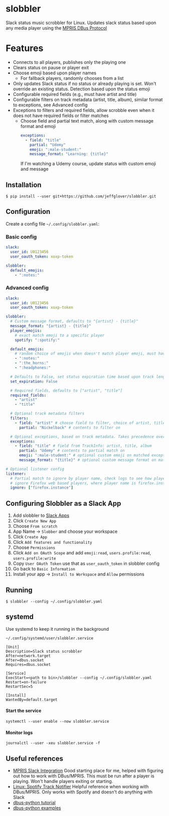 # slobbler

Slack status music scrobbler for Linux. Updates slack status based upon any media player using the [MPRIS DBus Protocol](https://specifications.freedesktop.org/mpris-spec/latest/)

# Features

- Connects to all players, publishes only the playing one
- Clears status on pause or player exit
- Choose emoji based upon player names
  - For fallback players, randomly chooses from a list
- Only updates Slack status if no status or already playing is set. Won't override an existing status. Detection based upon the status emoji
- Configurable required fields (e.g., must have artist and title)
- Configurable filters on track metadata (artist, title, album), similar format to exceptions, see Advanced config
- Exceptions to filters and required fields, allow scrobble even when it does not have required fields or filter matches
  - Choose field and partial text match, along with custom message format and emoji
    ```yaml
    exceptions:
      - field: "title"
        partial: "Udemy"
        emoji: ":male-student:"
        message_format: "Learning: {title}"
    ```
    If I'm watching a Udemy course, update status with custom emoji and message

## Installation

`$ pip install --user git+https://github.com/jeffglover/slobbler.git`

## Configuration

Create a config file `~/.config/slobbler.yaml`:

### Basic config

```yaml
slack:
  user_id: U0123456
  user_oauth_token: xoxp-token

slobbler:
  default_emojis:
    - ":notes:"
```

### Advanced config

```yaml
slack:
  user_id: U0123456
  user_oauth_token: xoxp-token

slobbler:
  # Custom message format, defaults to "{artist} - {title}"
  message_format: "{artist} - {title}"
  player_emojis:
    # exact match emoji to a specific player
    spotify: ":spotify:"

  default_emojis:
    # random choice of emojis when doesn't match player emoji, must have at least one
    - ":notes:"
    - ":the_horns:"
    - ":headphones:"

  # Defaults to False, set status expiration time based upon track length if possible
  set_expiration: False

  # Required fields, defaults to ["artist", "title"]
  required_fields:
    - "artist"
    - "title"

  # Optional track metadata filters
  filters:
    - field: "artist" # choose field to filter, choice of artist, title, album
      partial: "Nickelback" # contents to filter on

  # Optional exceptions, based on track metadata. Takes precedence over required fields and filters
  exceptions:
    - field: "title" # field from TrackInfo: artist, title, album
      partial: "Udemy" # contents to partial match on
      emoji: ":male-student:" # optional custom emoji on matched exception
      message_format: "{title}" # optional custom message format on matched exception

# Optional listener config
listener:
  # Partial match to ignore by player name, check logs to see how player names show up
  # ignore Firefox web based players, where player name is firefox.instanceNNNN
  ignore: ["firefox.instance"]
```

## Configuring Slobbler as a Slack App

1. Add slobbler to [Slack Apps](https://api.slack.com/apps)
2. Click `Create New App`
3. Choose `From scratch`
4. App Name -> `Slobber` and choose your workspace
5. Click `Create App`
6. Click `Add features and functionality`
7. Choose `Permissions`
8. Click `Add on OAuth Scope` and add `emoji:read`, `users.profile:read`, `users.profile:write`
9. Copy `User OAuth Token` use that as `user_oauth_token` in slobbler config
10. Go back to `Basic Information`
11. Install your app -> `Install to Workspace` and `Allow` permissions

## Running

`$ slobbler --config ~/.config/slobbler.yaml`

## systemd

Use systemd to keep it running in the background

`~/.config/systemd/user/slobbler.service`

```
[Unit]
Description=Slack status scrobbler
After=network.target
After=dbus.socket
Requires=dbus.socket

[Service]
ExecStart=<path to bin>/slobbler --config ~/.config/slobbler.yaml
Restart=on-failure
RestartSec=5

[Install]
WantedBy=default.target
```

#### Start the service

`systemctl --user enable --now slobbler.service`

#### Monitor logs

`journalctl --user -xeu slobbler.service -f`

## Useful references

- [MPRIS Slack Integration](https://github.com/curtisgibby/mpris-slack-python)
  Good starting place for me, helped with figuring out how to work with DBus/MPRIS. This must be run after a player is playing. Won't handle players exiting or starting.
- [Linux: Spotify Track Notifier](https://muffinresearch.co.uk/linux-spotify-track-notifier-with-added-d-bus-love/)
  Helpful reference when working with DBus/MPRIS. Only works with Spotify and doesn't do anything with Slack
- [dbus-python tutorial](https://dbus.freedesktop.org/doc/dbus-python/tutorial.html)
- [dbus-python examples](https://gitlab.freedesktop.org/dbus/dbus-python/-/tree/master/examples)
